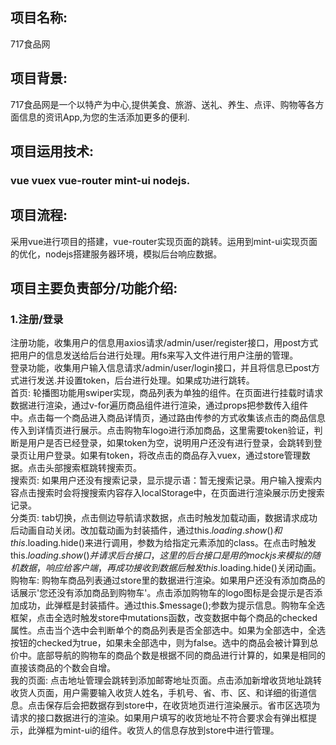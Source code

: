 ## 项目名称: 
717食品网
## 项目背景: 
717食品网是一个以特产为中心,提供美食、旅游、送礼、养生、点评、购物等各方面信息的资讯App,为您的生活添加更多的便利.
## 项目运用技术:
### vue vuex vue-router mint-ui nodejs.
## 项目流程:
采用vue进行项目的搭建，vue-router实现页面的跳转。运用到mint-ui实现页面的优化，nodejs搭建服务器环境，模拟后台响应数据。
## 项目主要负责部分/功能介绍:
### 1.注册/登录
注册功能，收集用户的信息用axios请求/admin/user/register接口，用post方式把用户的信息发送给后台进行处理。用fs来写入文件进行用户注册的管理。   
登录功能，收集用户输入信息请求/admin/user/login接口，并且将信息已post方式进行发送.并设置token，后台进行处理。如果成功进行跳转。  
首页: 轮播图功能用swiper实现，商品列表为单独的组件。在页面进行挂载时请求数据进行渲染，通过v-for遍历商品组件进行渲染，通过props把参数传入组件中。点击每一个商品进入商品详情页，通过路由传参的方式收集该点击的商品信息传入到详情页进行展示。点击购物车logo进行添加商品，这里需要token验证，判断是用户是否已经登录，如果token为空，说明用户还没有进行登录，会跳转到登录页让用户登录。如果有token，将改点击的商品存入vuex，通过store管理数据。点击头部搜索框跳转搜索页。  
搜索页: 如果用户还没有搜索记录，显示提示语：暂无搜索记录。用户输入搜索内容点击搜索时会将搜搜索内容存入localStorage中，在页面进行渲染展示历史搜索记录。   
分类页: tab切换，点击侧边导航请求数据，点击时触发加载动画，数据请求成功后动画自动关闭。改加载动画为封装插件，通过this.$loading.show()和this.$loading.hide()来进行调用，参数为给指定元素添加的class。在点击时触发this.$loading.show()并请求后台接口，这里的后台接口是用的mockjs来模拟的随机数据，响应给客户端，再成功接收到数据后触发this.$loading.hide()关闭动画。     
购物车: 购物车商品列表通过store里的数据进行渲染。如果用户还没有添加商品的话展示'您还没有添加商品到购物车'。点击添加购物车的logo图标是会提示是否添加成功，此弹框是封装插件。通过this.$message();参数为提示信息。购物车全选框架，点击全选时触发store中mutations函数，改变数据中每个商品的checked属性。点击当个选中会判断单个的商品列表是否全部选中。如果为全部选中，全选按钮的checked为true，如果未全部选中，则为false。选中的商品会被计算到总价中。底部导航的购物车的商品个数是根据不同的商品进行计算的，如果是相同的直接该商品的个数会自增。   
我的页面: 点击地址管理会跳转到添加邮寄地址页面。点击添加新增收货地址跳转收货人页面，用户需要输入收货人姓名，手机号、省、市、区、和详细的街道信息。点击保存后会把数据存到store中，在收货地页进行渲染展示。省市区选项为请求的接口数据进行的渲染。如果用户填写的收货地址不符合要求会有弹出框提示，此弹框为mint-ui的组件。收货人的信息存放到store中进行管理。
